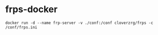 # frps-docker

```
docker run -d --name frp-server -v ./conf:/conf cloverzrg/frps -c /conf/frps.ini
```